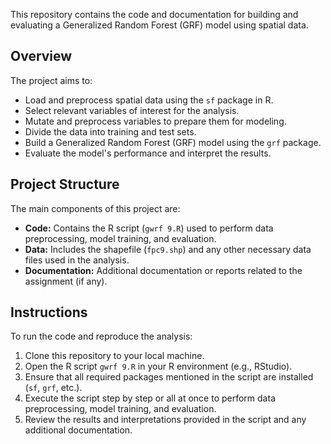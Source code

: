 This repository contains the code and documentation for building and evaluating a Generalized Random Forest (GRF) model using spatial data.

## Overview

The project aims to:
- Load and preprocess spatial data using the `sf` package in R.
- Select relevant variables of interest for the analysis.
- Mutate and preprocess variables to prepare them for modeling.
- Divide the data into training and test sets.
- Build a Generalized Random Forest (GRF) model using the `grf` package.
- Evaluate the model's performance and interpret the results.

## Project Structure

The main components of this project are:
- **Code:** Contains the R script (`gwrf 9.R`) used to perform data preprocessing, model training, and evaluation.
- **Data:** Includes the shapefile (`fpc9.shp`) and any other necessary data files used in the analysis.
- **Documentation:** Additional documentation or reports related to the assignment (if any).

## Instructions

To run the code and reproduce the analysis:
1. Clone this repository to your local machine.
2. Open the R script `gwrf 9.R` in your R environment (e.g., RStudio).
3. Ensure that all required packages mentioned in the script are installed (`sf`, `grf`, etc.).
4. Execute the script step by step or all at once to perform data preprocessing, model training, and evaluation.
5. Review the results and interpretations provided in the script and any additional documentation.
